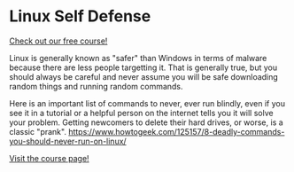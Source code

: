 # Linux Self Defense

[Check out our free course!](https://academy.hoppersroppers.org/mod/page/view.php?id=1257)

Linux is generally known as "safer" than Windows in terms of malware because there are less people targetting it. That is generally true, but you should always be careful and never assume you will be safe downloading random things and running random commands. 

Here is an important list of commands to never, ever run blindly, even if you see it in a tutorial or a helpful person on the internet tells you it will solve your problem. Getting newcomers to delete their hard drives, or worse, is a classic "prank". <https://www.howtogeek.com/125157/8-deadly-commands-you-should-never-run-on-linux/>

[Visit the course page!](https://academy.hoppersroppers.org/mod/page/view.php?id=1257) 

